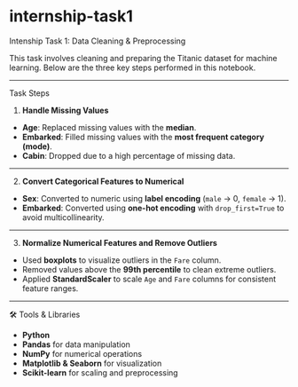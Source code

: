 # internship-task1
Intenship
  Task 1: Data Cleaning & Preprocessing

This task involves cleaning and preparing the Titanic dataset for machine learning. Below are the three key steps performed in this notebook.

---

  Task Steps

 1. **Handle Missing Values**
- **Age**: Replaced missing values with the **median**.
- **Embarked**: Filled missing values with the **most frequent category (mode)**.
- **Cabin**: Dropped due to a high percentage of missing data.

---

 2. **Convert Categorical Features to Numerical**
- **Sex**: Converted to numeric using **label encoding** (`male` → 0, `female` → 1).
- **Embarked**: Converted using **one-hot encoding** with `drop_first=True` to avoid multicollinearity.

---

 3. **Normalize Numerical Features and Remove Outliers**
- Used **boxplots** to visualize outliers in the `Fare` column.
- Removed values above the **99th percentile** to clean extreme outliers.
- Applied **StandardScaler** to scale `Age` and `Fare` columns for consistent feature ranges.

---
 🛠 Tools & Libraries

- **Python**
- **Pandas** for data manipulation
- **NumPy** for numerical operations
- **Matplotlib & Seaborn** for visualization
- **Scikit-learn** for scaling and preprocessing
